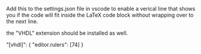 Add this to the settings.json file in vscode
to enable a verical line that shows you if
the code will fit inside the LaTeX code block
without wrapping over to the next line.

the "VHDL" extension should be installed as well.

"[vhdl]": {
        "editor.rulers": [74]
    }